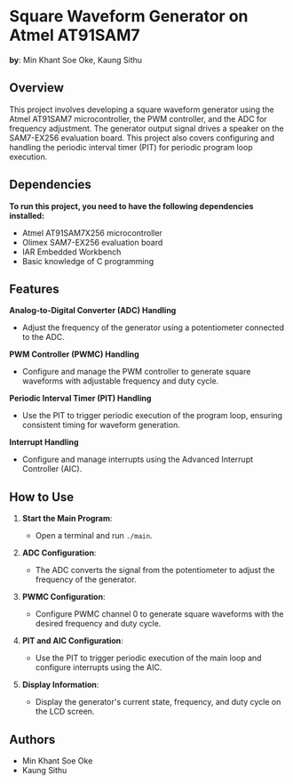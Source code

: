 # Square Waveform Generator on Atmel AT91SAM7

**by**: Min Khant Soe Oke, Kaung Sithu

## Overview

This project involves developing a square waveform generator using the Atmel AT91SAM7 microcontroller, the PWM controller, and the ADC for frequency adjustment. The generator output signal drives a speaker on the SAM7-EX256 evaluation board. This project also covers configuring and handling the periodic interval timer (PIT) for periodic program loop execution.

## Dependencies

**To run this project, you need to have the following dependencies installed:**

* Atmel AT91SAM7X256 microcontroller
* Olimex SAM7-EX256 evaluation board
* IAR Embedded Workbench
* Basic knowledge of C programming

## Features

**Analog-to-Digital Converter (ADC) Handling**
- Adjust the frequency of the generator using a potentiometer connected to the ADC.

**PWM Controller (PWMC) Handling**
- Configure and manage the PWM controller to generate square waveforms with adjustable frequency and duty cycle.

**Periodic Interval Timer (PIT) Handling**
- Use the PIT to trigger periodic execution of the program loop, ensuring consistent timing for waveform generation.

**Interrupt Handling**
- Configure and manage interrupts using the Advanced Interrupt Controller (AIC).

## How to Use

1. **Start the Main Program**:
   - Open a terminal and run `./main`.

2. **ADC Configuration**:
   - The ADC converts the signal from the potentiometer to adjust the frequency of the generator.

3. **PWMC Configuration**:
   - Configure PWMC channel 0 to generate square waveforms with the desired frequency and duty cycle.

4. **PIT and AIC Configuration**:
   - Use the PIT to trigger periodic execution of the main loop and configure interrupts using the AIC.

5. **Display Information**:
   - Display the generator's current state, frequency, and duty cycle on the LCD screen.

## Authors

- Min Khant Soe Oke
- Kaung Sithu

